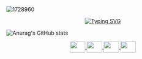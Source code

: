 ![1728960](https://github.com/osman-tkdmr/osman-tkdmr/assets/67903397/f3d62163-1b89-4f9f-bff6-7aff46236f00)




<p align="center">
  <a href="https://git.io/typing-svg"><img src="https://readme-typing-svg.demolab.com?font=Fira+Code&pause=1000&color=FFFFFF&center=true&width=435&lines=Merhaba+ben+Osman;Veri+bilimi,+Yapay+zeka;Makine+öğrenmesi+ve+Derin+öğrenme;alanlarında+kendimi+geliştiriyorum." alt="Typing SVG" />
  </a>
</p>

![Anurag's GitHub stats](https://github-readme-stats.vercel.app/api?username=anuraghazra&show_icons=true&theme=dracula)

<p align="center">
  <a href="https://www.linkedin.com/in/osman-tekdamar-324ba4251" target="blank">
    <img align="center" src="https://cdn.jsdelivr.net/npm/simple-icons@3.0.1/icons/linkedin.svg" alt="" height="30" width="40" />
  </a>
  <a href="https://www.kaggle.com/osmantekdamar" target="blank">
    <img align="center" src="https://cdn.jsdelivr.net/npm/simple-icons@3.0.1/icons/kaggle.svg" alt="" height="30" width="40" />
  </a>
  <a href="https://leetcode.com/osman_tkdmr/" target="blank">
    <img align="center" src="https://cdn.jsdelivr.net/npm/simple-icons@3.0.1/icons/leetcode.svg" alt="" height="30" width="40" />
  </a>
  <a href="https://www.instagram.com/osman_tkdmr/#" target="blank">
    <img align="center" src="https://cdn.jsdelivr.net/npm/simple-icons@3.0.1/icons/instagram.svg" alt="" height="30" width="40" />
  </a>
</p>
